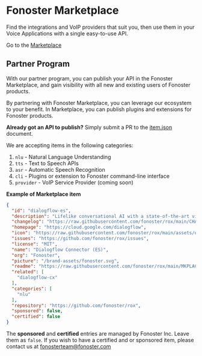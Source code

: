 # Fonoster Marketplace

Find the integrations and VoIP providers that suit you, then use them in your Voice Applications with a single easy-to-use API.

Go to the [Marketplace](https://marketplace.fonoster.com)

## Partner Program

With our partner program, you can publish your API in the Fonoster Marketplace, and gain visibility with all new and existing users of Fonoster products.

By partnering with Fonoster Marketplace, you can leverage our ecosystem to your benefit. In Marketplace, you can publish plugins and extensions for Fonoster products.

**Already got an API to publish?** Simply submit a PR to the [item.json](https://github.com/fonoster/marketplace/blob/main/items.json) document.

We are accepting items in the following categories:

1. `nlu` - Natural Language Understanding
2. `tts` - Text to Speech APIs
4. `asr` - Automatic Speech Recognition
5. `cli` - Plugins or extension to Fonoster command-line interface
6. `provider` - VoIP Service Provider (coming soon)

**Example of Marketplace item**

```json
{
  "id": "dialogflow-es",
  "description": "Lifelike conversational AI with a state-of-the-art virtual agent, ES edition (standard)",
  "changelog": "https://raw.githubusercontent.com/fonoster/rox/main/CHANGELOG.md",
  "homepage": "https://cloud.google.com/dialogflow",
  "icon": "https://raw.githubusercontent.com/fonoster/rox/main/assets/es_logo.png",
  "issues": "https://github.com/fonoster/rox/issues",
  "license": "MIT",
  "name": "Dialogflow Connector (ES)",
  "org": "Fonoster",
  "picture": "/brand-assets/fonoster.svg",
  "readme": "https://raw.githubusercontent.com/fonoster/rox/main/MKPLACE.md",
  "related": [
    "dialogflow-cx"
  ],
  "categories": [
    "nlu"
  ],
  "repository": "https://github.com/fonoster/rox",
  "sponsored": false,
  "certified": false
}
```

The **sponsored** and **certified** entries are managed by Fonoster Inc. Leave them as `false`. If you wish to have a certified and or sponsored item, please contact us at [fonosterteam@fonoster.com](mailto:fonosterteam@fonoster.com)

